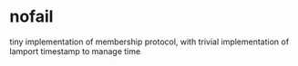 # nofail
tiny implementation of membership protocol, with trivial implementation of lamport timestamp to manage time
